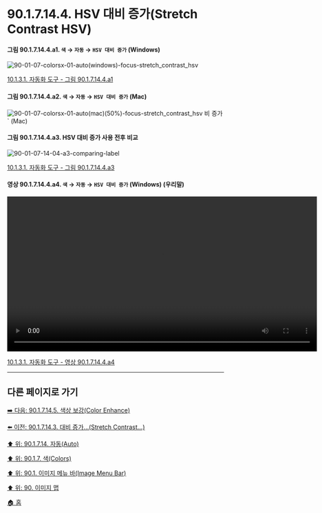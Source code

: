 # 90.1.7.14.4. HSV 대비 증가(Stretch Contrast HSV)

<a id="90-01-07-14-04-a1"></a>

#### 그림 90.1.7.14.4.a1. `색` → `자동` → `HSV 대비 증가` (Windows)
![90-01-07-colorsx-01-auto(windows)-focus-stretch_contrast_hsv](https://github.com/wonder13662/gimp/assets/15767104/f6f801fb-7a62-41e8-a6a2-dacbc4004850)

[10.1.3.1. 자동화 도구 - 그림 90.1.7.14.4.a1](./10-01-03-01-automated_tools.md#90-01-07-14-04-a1)

<a id="90-01-07-14-04-a2"></a>

#### 그림 90.1.7.14.4.a2. `색` → `자동` → `HSV 대비 증가` (Mac)
![90-01-07-colorsx-01-auto(mac)(50%)-focus-stretch_contrast_hsv](https://github.com/wonder13662/gimp/assets/15767104/76c9f510-d09e-4141-803d-12d61a0a56f8)
비 증가` (Mac)

<a id="90-01-07-14-04-a3"></a>

#### 그림 90.1.7.14.4.a3. HSV 대비 증가 사용 전후 비교
![90-01-07-14-04-a3-comparing-label](https://github.com/wonder13662/gimp/assets/15767104/6d2d5b9c-6b22-4658-b93e-d59b28ad1ae8)

[10.1.3.1. 자동화 도구 - 그림 90.1.7.14.4.a3](./10-01-03-01-automated_tools.md#90-01-07-14-04-a3)

<a id="90-01-07-14-04-a4"></a>

#### 영상 90.1.7.14.4.a4. `색` → `자동` → `HSV 대비 증가` (Windows) (우리말)
<video controls="controls" width="720" src="https://github.com/wonder13662/gimp/assets/15767104/e6033fa8-72c5-4643-ad8c-db1063f86e8f"></video>

[10.1.3.1. 자동화 도구 - 영상 90.1.7.14.4.a4](./10-01-03-01-automated_tools.md#90-01-07-14-04-a4)

***

## 다른 페이지로 가기

[➡️ 다음: 90.1.7.14.5. 색상 보강(Color Enhance)](./90-01-07-colorsx-14-autox-05-color_enhance.md)

[⬅️ 이전: 90.1.7.14.3. 대비 증가...(Stretch Contrast...)](./90-01-07-colorsx-14-autox-03-stretch_contrast.md)

[⬆️ 위: 90.1.7.14. 자동(Auto)](./90-01-07-colorsx-14-auto.md)

[⬆️ 위: 90.1.7. 색(Colors)](./90-01-07-colors.md)

[⬆️ 위: 90.1. 이미지 메뉴 바(Image Menu Bar)](./90-01-00-image-menu-bar.md)

[⬆️ 위: 90. 이미지 맵](./90-00-image-map.md)

[🏠 홈](./00-home.md)
